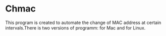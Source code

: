 # Chmac
This program is created to automate the change of MAC address at certain intervals.There is two versions of programm: for Mac and for Linux.

